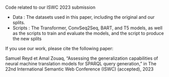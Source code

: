 Code related to our ISWC 2023 submission

- Data : The datasets used in this paper, including the original and our splits.
- Scripts : The Transformer, ConvSeq2Seq, BART, and T5 models, as well as the scripts to train and evaluate the models, and the script to produce the new splits

If you use our work, please cite the following paper:

Samuel Reyd et Amal Zouaq, “Assessing the generalization capabilities of neural machine translation models for SPARQL query generation,” in The 22nd International Semantic Web Conference (ISWC) (accepted), 2023
